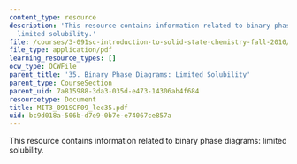 ```yaml
---
content_type: resource
description: 'This resource contains information related to binary phase diagrams:
  limited solubility.'
file: /courses/3-091sc-introduction-to-solid-state-chemistry-fall-2010/bc9d018a506bd7e90b7ee74067ce857a_MIT3_091SCF09_lec35.pdf
file_type: application/pdf
learning_resource_types: []
ocw_type: OCWFile
parent_title: '35. Binary Phase Diagrams: Limited Solubility'
parent_type: CourseSection
parent_uid: 7a815988-3da3-035d-e473-14306ab4f684
resourcetype: Document
title: MIT3_091SCF09_lec35.pdf
uid: bc9d018a-506b-d7e9-0b7e-e74067ce857a
---
```

This resource contains information related to binary phase diagrams: limited solubility.